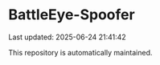 # BattleEye-Spoofer

Last updated: 2025-06-24 21:41:42

This repository is automatically maintained.
